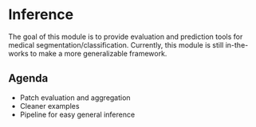# Inference
The goal of this module is to provide evaluation and prediction tools for medical segmentation/classification. Currently, this module is still in-the-works to make a more generalizable framework.
## Agenda
* Patch evaluation and aggregation
* Cleaner examples
* Pipeline for easy general inference
